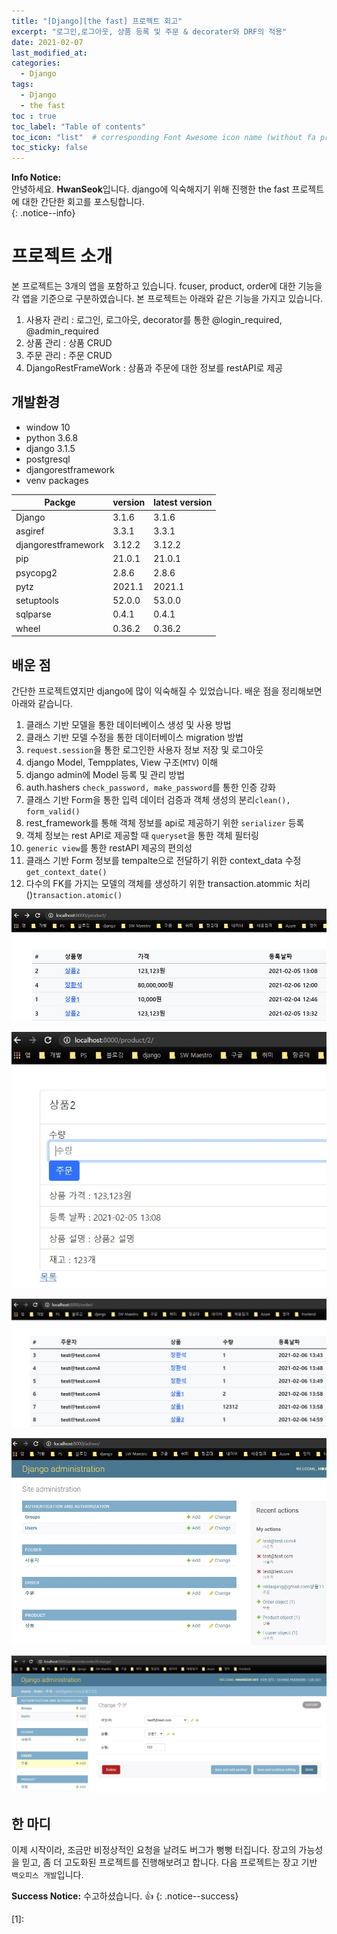 ```yaml
---
title: "[Django][the fast] 프로젝트 회고"
excerpt: "로그인,로그아웃, 상품 등록 및 주문 & decorater와 DRF의 적용"
date: 2021-02-07
last_modified_at: 
categories:
  - Django
tags:
  - Django
  - the fast
toc : true
toc_label: "Table of contents"
toc_icon: "list"  # corresponding Font Awesome icon name (without fa prefix)
toc_sticky: false
---
```


**Info Notice:**  
안녕하세요. **HwanSeok**입니다. django에 익숙해지기 위해 진행한 the fast 프로젝트에 대한 간단한 회고를 포스팅합니다.  
{: .notice--info}

# 프로젝트 소개

본 프로젝트는 3개의 앱을 포함하고 있습니다. fcuser, product, order에 대한 기능을 각 앱을 기준으로 구분하였습니다. 본 프로젝트는 아래와 같은 기능을 가지고 있습니다.  

1. 사용자 관리 : 로그인, 로그아웃, decorator를 통한 @login_required, @admin_required
1. 상품 관리 : 상품 CRUD
1. 주문 관리 : 주문 CRUD
1. DjangoRestFrameWork : 상품과 주문에 대한 정보를 restAPI로 제공

## 개발환경

- window 10
- python 3.6.8
- django 3.1.5
- postgresql 
- djangorestframework  
- venv packages

| Packge              | version  | latest version  |
| ------------------- | ------ | ------ |
| Django              | 3.1.6  | 3.1.6  |
| asgiref             | 3.3.1  | 3.3.1  |
| djangorestframework | 3.12.2 | 3.12.2 |
| pip                 | 21.0.1 | 21.0.1 |
| psycopg2            | 2.8.6  | 2.8.6  |
| pytz                | 2021.1 | 2021.1 |
| setuptools          | 52.0.0 | 53.0.0 |
| sqlparse            | 0.4.1  | 0.4.1  |
| wheel               | 0.36.2 | 0.36.2 |

## 배운 점

간단한 프로젝트였지만 django에 많이 익숙해질 수 있었습니다. 배운 점을 정리해보면 아래와 같습니다.  

1. 클래스 기반 모델을 통한 데이터베이스 생성 및 사용 방법
1. 클래스 기반 모델 수정을 통한 데이터베이스 migration 방법
1. `request.session`을 통한 로그인한 사용자 정보 저장 및 로그아웃
1. django Model, Tempplates, View 구조(`MTV`) 이해
1. django admin에 Model 등록 및 관리 방법
1. auth.hashers `check_password, make_password`를 통한 인증 강화
1. 클래스 기반 Form을 통한 입력 데이터 검증과 객체 생성의 분리`clean(), form_valid()`
1. rest_framework를 통해 객체 정보를 api로 제공하기 위한 `serializer` 등록
1. 객체 정보는 rest API로 제공할 때 `queryset`을 통한 객체 필터링
1. `generic view`를 통한 restAPI 제공의 편의성
1. 클래스 기반 Form 정보를 tempalte으로 전달하기 위한 context_data 수정`get_context_date()`
1. 다수의 FK를 가지는 모델의 객체를 생성하기 위한 transaction.atommic 처리()`transaction.atomic()`  

![the-fast-0](/assets/images/django/thefast/thefast-0.jpg)  

![the-fast-1](/assets/images/django/thefast/thefast-1.jpg)  

![the-fast-2](/assets/images/django/thefast/thefast-2.jpg)  

![the-fast-3](/assets/images/django/thefast/thefast-3.jpg)  

![the-fast-4](/assets/images/django/thefast/thefast-4.jpg)  


## 한 마디

이제 시작이라, 조금만 비정상적인 요청을 날려도 버그가 뻥뻥 터집니다. 장고의 가능성을 믿고, 좀 더 고도화된 프로젝트를 진행해보려고 합니다. 다음 프로젝트는 장고 기반 `백오피스 개발`입니다.  

**Success Notice:**
수고하셨습니다. :+1:
{: .notice--success}


[1]: 